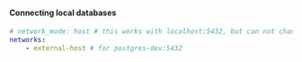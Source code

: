 
#### Connecting local databases

```yaml
# network_mode: host # this works with localhost:5432, but can not change adminer port from 8080
networks:
    - external-host # for postgres-dev:5432
```
